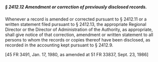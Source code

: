 ##### § 2412.12 Amendment or correction of previously disclosed records. #####

Whenever a record is amended or corrected pursuant to § 2412.11 or a written statement filed pursuant to § 2412.13, the appropriate Regional Director or the Director of Administration of the Authority, as appropriate, shall give notice of that correction, amendment or written statement to all persons to whom the records or copies thereof have been disclosed, as recorded in the accounting kept pursuant to § 2412.9.

[45 FR 3491, Jan. 17, 1980, as amended at 51 FR 33837, Sept. 23, 1986]